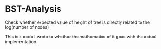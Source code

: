# BST-Analysis
Check whether expected value of height of tree is directly related to the log(number of nodes)

This is a code I wrote to whether the mathematics of it goes with the actual implementation.
